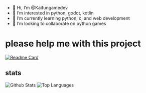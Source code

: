 
- 👋 Hi, I’m @Kaifungamedev
- 👀 I’m interested in python, godot, kotlin
- 🌱 I’m currently learning python, c, and web development
- 💞️ I’m looking to collaborate on python games
<!--- 📫 discord server: https://discord.gg/QY8TdDKcvU--->
# please help me with this project
[![Readme Card](https://github-readme-stats.vercel.app/api/pin/?username=Kaifungamedev&repo=pyformer)](https://github.com/Kaifungamedev/pyformer)
## stats
  ![Github Stats](https://github-readme-stats.vercel.app/api?username=Kaifungamedev&count_private=true&show_icons=true&include_all_commits=true&hide_border=true&count_private=true&theme=gotham)
  ![Top Languages](https://github-readme-stats.vercel.app/api/top-langs/?username=Kaifungamedev&show_icons=true&include_all_commits=true&hide_border=true&count_private=true&theme=gotham&langs_count=10)

<!---
Kaifungamedev/Kaifungamedev is a ✨ special ✨ repository because its `README.md` (this file) appears on your GitHub profile.
You can click the Preview link to take a look at your changes.
--->
